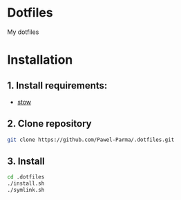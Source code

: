 # Dotfiles
My dotfiles


# Installation
## 1. Install requirements:
- [stow](https://www.gnu.org/savannah-checkouts/gnu/stow/stow.html)

## 2. Clone repository 
```sh
git clone https://github.com/Pawel-Parma/.dotfiles.git
```

## 3. Install 
```sh
cd .dotfiles
./install.sh
./symlink.sh
```

